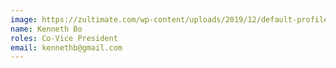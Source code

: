 ```yaml
---
image: https://zultimate.com/wp-content/uploads/2019/12/default-profile.png
name: Kenneth Bo
roles: Co-Vice President
email: kennethb@gmail.com
---
```

